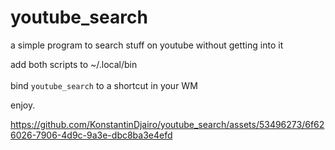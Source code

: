 # youtube_search
a simple program to search stuff on youtube without getting into it


add both scripts to ~/.local/bin <br></br>
bind ```youtube_search``` to a shortcut in your WM

enjoy.




https://github.com/KonstantinDjairo/youtube_search/assets/53496273/6f626026-7906-4d9c-9a3e-dbc8ba3e4efd









